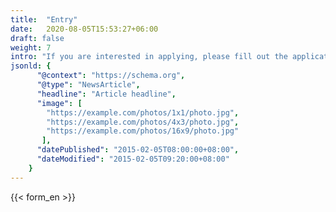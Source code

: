 ```yaml
---
title:  "Entry"
date:   2020-08-05T15:53:27+06:00
draft: false
weight: 7
intro: "If you are interested in applying, please fill out the application form here. You will need to submit your resume and curriculum vitae. Our staff will contact you with the results of the application screening."
jsonld: {
      "@context": "https://schema.org",
      "@type": "NewsArticle",
      "headline": "Article headline",
      "image": [
        "https://example.com/photos/1x1/photo.jpg",
        "https://example.com/photos/4x3/photo.jpg",
        "https://example.com/photos/16x9/photo.jpg"
       ],
      "datePublished": "2015-02-05T08:00:00+08:00",
      "dateModified": "2015-02-05T09:20:00+08:00"
    }
---
```


{{< form_en >}}